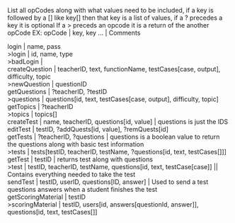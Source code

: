 List all opCodes along with what values need to be included, if a key is followed by a [] like key[] then that key is a list of values, if a ? precedes a key it is optional
If a > preceds an opcode it is a return of the another opCode
EX: opCode | key, key ... | Comments

login | name, pass<br/>
\>login | id, name, type<br/>
\>badLogin |<br/>
createQuestion | teacherID, text, functionName, testCases[case, output], difficulty, topic<br/>
\>newQuestion | questionID<br/>
getQuestions | ?teacherID, ?testID<br/>
\>questions | questions[id, text, testCases[case, output], difficulty, topic]<br/>
getTopics | ?teacherID<br/>
\>topics | topics[]<br/>
createTest | name, teacherID, questions[id, value] | questions is just the IDS<br/>
editTest | testID, ?addQuests[id, value], ?remQuests[id]<br/>
getTests | ?teacherID, ?questions | questions is a boolean value to return the questions along with basic test information<br/>
\>tests | tests[testID, teacherID, testName, ?questions[id, text, testCases[]]]<br/>
getTest | testID | returns test along with questions<br/>
\>test | testID, teacherID, testName, questions[id, text, testCase[case]] || Contains everything needed to take the test<br/>
sendTest | testID, userID, questions[ID, answer] | Used to send a test questions answers when a student finishes the test<br/>
getScoringMaterial | testID<br/>
\>scoringMaterial | testID, users[id, answers[questionId, answer]], questions[id, text, testCases[]]<br/>
